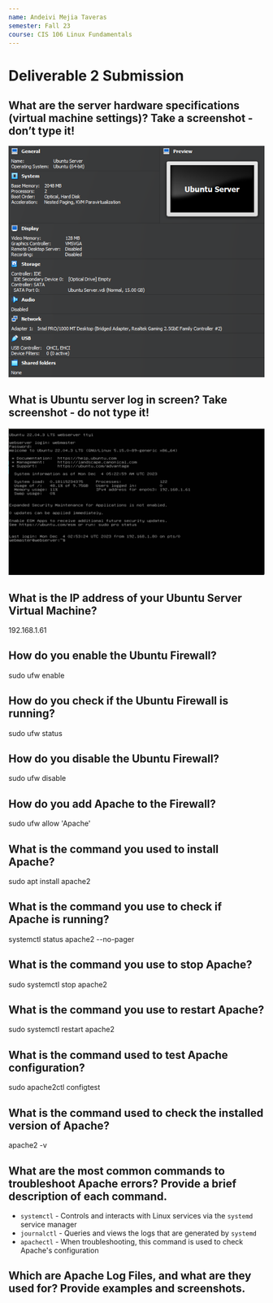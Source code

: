 ```yaml
---
name: Andeivi Mejia Taveras
semester: Fall 23
course: CIS 106 Linux Fundamentals
---
```


# Deliverable 2 Submission

## What are the server hardware specifications (virtual machine settings)? Take a screenshot - don’t type it!
![q1.png](q1.png)

## What is Ubuntu server log in screen? Take screenshot - do not type it!
![q2.png](q2.png)

## What is the IP address of your Ubuntu Server Virtual Machine?
192.168.1.61

## How do you enable the Ubuntu Firewall?
sudo ufw enable

## How do you check if the Ubuntu Firewall is running?
sudo ufw status

## How do you disable the Ubuntu Firewall?
sudo ufw disable

## How do you add Apache to the Firewall?
sudo ufw allow 'Apache'

## What is the command you used to install Apache?
sudo apt install apache2

## What is the command you use to check if Apache is running?
systemctl status apache2 --no-pager

## What is the command you use to stop Apache?
sudo systemctl stop apache2

## What is the command you use to restart Apache?
sudo systemctl restart apache2

## What is the command used to test Apache configuration?
sudo apache2ctl configtest

## What is the command used to check the installed version of Apache?
apache2 -v

## What are the most common commands to troubleshoot Apache errors? Provide a brief description of each command.
- `systemctl` - Controls and interacts with Linux services via the `systemd` service manager
- `journalctl` - Queries and views the logs that are generated by `systemd`
- `apachectl` - When troubleshooting, this command is used to check Apache's configuration

## Which are Apache Log Files, and what are they used for? Provide examples and screenshots.

